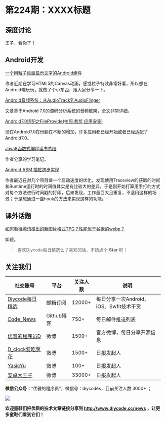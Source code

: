 # 第224期：XXXX标题

## 深度讨论

[]()

王子，看你了！

## Android开发

[一个用粒子动画显示文字的Android组件](https://www.diycode.cc/topics/782)

作者近期在学习HTML5的Canvas动画，感觉粒子特效非常好看，所以想在Android端玩玩，就做了个小东西，跟大家分享一下。

[Android音频系统：从AudioTrack到AudioFlinger](https://www.diycode.cc/news/2447)

文章基于Android 7.0的源码分析系统的音频框架，全文非常详细。

[Android7.0适配之FileProvide(拍照,裁剪,应用安装)](https://www.diycode.cc/news/2448)

现在Android7.0在份额在不断的增加，许多应用都已经开始或者已经适配了Android7.0。

[Java8函数式编程读书总结](https://www.diycode.cc/topics/787)

作者分享的学习笔记。

[Android ASM 插桩初步实现](https://www.diycode.cc/topics/786)

作者最近在对几个项目做一个启动速度的优化，发现使用Traceview的获取的时间和Runtime运行时的时间值其实是有比较大的差异，于是刚开始打算用手打的方式对每个方法进行时间戳的打印，后来发现，工作量巨大且重复，不适用这样的场景；于是想通过一些hook的方法来实现这样的功能。

## 课外话题

[如何看待腾讯推出的新图片格式TPG？性能优于谷歌的webp？](https://www.zhihu.com/question/59541224)

如题。

> 喜欢Diycode每日精选么？喜欢的话，不妨点个 **Star** 吧！

## 关注我们

| 社交账号  |  平台  | 关注人数 | 说明 |
| -------- | -------- | -------- | -------- |
| [Diycode每日精选](http://list.qq.com/cgi-bin/qf_invite?id=d469993d2c888e971c0fbb2309c4d84256968386b126b967)|   邮箱订阅  | 12000+ | 每日分享一次Android、iOS、Swfit技术干货  |
| [Code_News](https://github.com/DiyCodes/code_news) |    Github博客  |750+ | 每日邮件推送列表  |
| [优雅的程序员D](http://weibo.com/u/5891258264) |   微博  | 1500+ | 官方微博，每日分享开源信息  |
| [D_clock爱吃葱花](http://weibo.com/u/2480694892)  |   微博  | 1500+ | 日报发起人  |
|[YasicYu](http://weibo.com/3917305697)  |   微博  | 100+ | 日报发起人  |
|[安卓大王子](http://weibo.com/apkbus/)   |   微博  | 33000+ | 日报发起人  |

**微信公众号：**“优雅的程序员”，微信号：diycodes，目前关注人数 3000+ ；

![](http://upload-images.jianshu.io/upload_images/1846413-b42abfa70f909099.jpg?imageMogr2/auto-orient/strip%7CimageView2/2/w/1240)

**欢迎童鞋们把优质的技术文章链接分享到 http://www.diycode.cc/news ，让更多童鞋们看到它们！**
